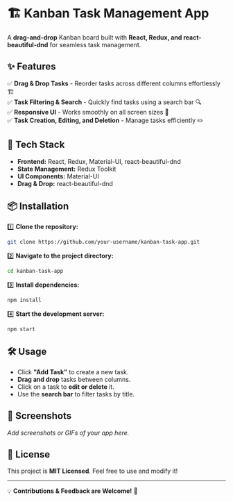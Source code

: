 # 🏗 Kanban Task Management App  

A **drag-and-drop** Kanban board built with **React, Redux, and react-beautiful-dnd** for seamless task management.  

## ✨ Features  
✅ **Drag & Drop Tasks** - Reorder tasks across different columns effortlessly 🏗  
✅ **Task Filtering & Search** - Quickly find tasks using a search bar 🔍  
✅ **Responsive UI** - Works smoothly on all screen sizes 📱  
✅ **Task Creation, Editing, and Deletion** - Manage tasks efficiently ✏️  

## 🚀 Tech Stack  
- **Frontend:** React, Redux, Material-UI, react-beautiful-dnd  
- **State Management:** Redux Toolkit  
- **UI Components:** Material-UI  
- **Drag & Drop:** react-beautiful-dnd  

## 📦 Installation  

1️⃣ **Clone the repository:**  
```sh  
git clone https://github.com/your-username/kanban-task-app.git  
```

2️⃣ **Navigate to the project directory:**  
```sh  
cd kanban-task-app  
```

3️⃣ **Install dependencies:**  
```sh  
npm install  
```

4️⃣ **Start the development server:**  
```sh  
npm start  
```

## 🛠 Usage  
- Click **"Add Task"** to create a new task.  
- **Drag and drop** tasks between columns.  
- Click on a task to **edit or delete** it.  
- Use the **search bar** to filter tasks by title.  

## 🎨 Screenshots  
_Add screenshots or GIFs of your app here._  

## 📝 License  
This project is **MIT Licensed**. Feel free to use and modify it!  

---

💡 **Contributions & Feedback are Welcome!** 🚀  
